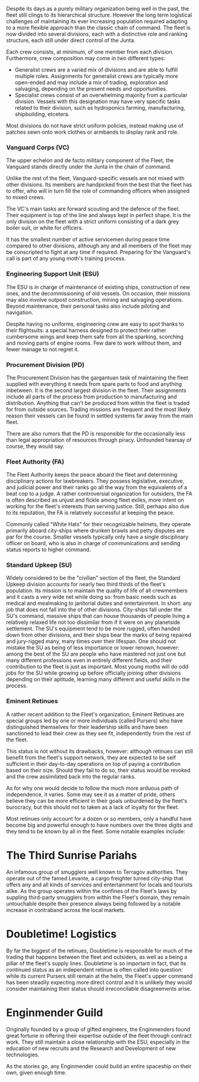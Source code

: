 Despite its days as a purely military organization being well in the past, the fleet still clings to its hierarchical structure. However the long term logistical challenges of maintaining its ever increasing population required adapting to a more flexible approach than the classic chain of command. The fleet is now divided into several divisions, each with a distinctive role and ranking structure, each still under direct control of the Junta.

Each crew consists, at minimum, of one member from each division. Furthermore, crew composition may come in two different types:
- Generalist crews are a varied mix of divisions and are able to fulfill multiple roles. Assignments for generalist crews are typically more open-ended and may include a mix of trading, exploration and salvaging, depending on the present needs and opportunities.
- Specialist crews consist of an overwhelming majority from a particular division. Vessels with this designation may have very specific tasks related to their division, such as hydroponics farming, manufacturing, shipbuilding, etcetera.

Most divisions do not have strict uniform policies, instead making use of patches sewn onto work clothes or armbands to display rank and role.


### Vanguard Corps (VC)

The upper echelon and de facto military component of the Fleet, the Vanguard stands directly under the Junta in the chain of command.

Unlike the rest of the fleet, Vanguard-specific vessels are not mixed with other divisions. Its members are handpicked from the best that the fleet has to offer, who will in turn fill the role of commanding officers when assigned to mixed crews.

The VC's main tasks are forward scouting and the defence of the fleet. Their equipment is top of the line and always kept in perfect shape.
It is the only division on the fleet with a strict uniform consisting of a dark grey boiler suit, or white for officers.

It has the smallest number of active servicemen during peace time compared to other divisions, although any and all members of the fleet may be conscripted to fight at any time if required. Preparing for the Vanguard's call is part of any young moth's training process.

### Engineering Support Unit (ESU)

The ESU is in charge of maintenance of existing ships, construction of new ones, and the decommissioning of old vessels. On occasion, their missions may also involve outpost construction, mining and salvaging operations. Beyond maintenance, their personal tasks also include piloting and navigation.

Despite having no uniforms, engineering crew are easy to spot thanks to their flightsuits: a special harness designed to protect their rather cumbersome wings and keep them safe from all the sparking, scorching and moving parts of engine rooms. Few dare to work without them, and fewer manage to not regret it.

### Procurement Division (PD)

The Procurement Division has the gargantuan task of maintaining the fleet supplied with everything it needs from spare parts to food and anything inbetween. It is the second largest division in the fleet. Their assignments include all parts of the process from production to manufacturing and distribution. 
Anything that can't be produced from within the fleet is traded for from outside sources. Trading missions are frequent and the most likely reason their vessels can be found in settled systems far away from the main fleet.

There are also rumors that the PD is responsible for the occasionally less than legal appropriation of resources through piracy. Unfounded hearsay of course, they would say.

### Fleet Authority (FA)

The Fleet Authority keeps the peace aboard the fleet and determining disciplinary actions for lawbreakers. They possess legislative, executive, and judicial power and their ranks go all the way from the equivalents of a beat cop to a judge. 
A rather controversial organization for outsiders, the FA is often described as unjust and fickle among fleet exiles, more intent on working for the fleet's interests than serving justice. Still, perhaps also due to its reputation, the FA is relatively successful at keeping the peace.

Commonly called "White Hats" for their recognizable helmets, they operate primarily aboard city-ships where drunken brawls and petty disputes are par for the course. Smaller vessels typically only have a single disciplinary officer on board, who is also in charge of communications and sending status reports to higher command.

### Standard Upkeep (SU)

Widely considered to be the "civilian" section of the fleet, the Standard Upkeep division accounts for nearly two third thirds of the fleet's population. Its mission is to maintain the quality of life of all crewmembers and it casts a very wide net while doing so: from basic needs such as medical and mealmaking to janitorial duties and entertainment. In short: any job that does not fall into the of other divisions. 
City-ships fall under the SU's command, massive ships that can house thousands of people living a relatively relaxed life not too dissimilar from if it were on any planetside settlement.
The SU's equipment tend to be more rugged, often handed down from other divisions, and their ships bear the marks of being repaired and jury-rigged many, many times over their lifespan.
One should not mistake the SU as being of less importance or lower renown, however: among the best of the SU are people who have mastered not just one but many different professions even in entirely different fields, and their contribution to the fleet is just as important.
Most young moths will do odd jobs for the SU while growing up before officially joining other divisions depending on their aptitude, learning many different and useful skills in the process.

### Eminent Retinues

A rather recent addition to the Fleet's organization, Eminent Retinues are special groups led by one or more individuals (called Pursers) who have distinguished themselves for their leadership skills and have been sanctioned to lead their crew as they see fit, independently from the rest of the fleet. 

This status is not without its drawbacks, however: although retinues can still benefit from the fleet's support network, they are expected to be self sufficient in their day-to-day operations on top of paying a contribution based on their size. Should they fail to do so, their status would be revoked and the crew assimilated back into the regular ranks. 

As for why one would decide to follow the much more arduous path of independence, it varies. Some may see it as a matter of pride, others believe they can be more efficient in their goals unburdened by the fleet's burocracy, but this should not to taken as a lack of loyalty for the fleet.

Most retinues only account for a dozen or so members, only a handful have become big and powerful enough to have numbers over the three digits and they tend to be known by all in the fleet.
Some notable examples include:

# The Third Sunrise Pariahs

An infamous group of smugglers well known to Terragov authorities. They operate out of the famed Levante, a cargo freighter turned city-ship that offers any and all kinds of services and entertainment for locals and tourists alike.
As the group operates within the confines of the Fleet's laws by suppling third-party smugglers from within the Fleet's domain, they remain untouchable despite their presence always being followed by a notable increase in contraband across the local markets.

# Doubletime! Logistics

By far the biggest of the retinues, Doubletime is responsible for much of the trading that happens between the fleet and outsiders, as well as a being a pillar of the fleet's supply lines. 
Doubletime is so important in fact, that its continued status as an independent retinue is often called into question: while its current Pursers still remain at the helm, the Fleet's upper command has been steadily expecting more direct control and it is unlikely they would consider maintaining their status should irreconcilable disagreements arise.

# Enginmender Guild

Originally founded by a group of gifted engineers, the Enginmenders found great fortune in offering their expertise outside of the fleet through contract work. They still maintain a close relationship with the ESU, especially in the education of new recruits and the Research and Development of new technologies.

As the stories go, any Enginmender could build an entire spaceship on their own, given enough time.
